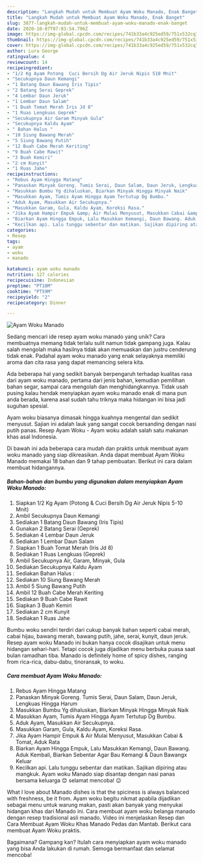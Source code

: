 ```yaml
---
description: "Langkah Mudah untuk Membuat Ayam Woku Manado, Enak Banget"
title: "Langkah Mudah untuk Membuat Ayam Woku Manado, Enak Banget"
slug: 3877-langkah-mudah-untuk-membuat-ayam-woku-manado-enak-banget
date: 2020-10-07T07:03:54.796Z
image: https://img-global.cpcdn.com/recipes/741b33a4c925ed59/751x532cq70/ayam-woku-manado-foto-resep-utama.jpg
thumbnail: https://img-global.cpcdn.com/recipes/741b33a4c925ed59/751x532cq70/ayam-woku-manado-foto-resep-utama.jpg
cover: https://img-global.cpcdn.com/recipes/741b33a4c925ed59/751x532cq70/ayam-woku-manado-foto-resep-utama.jpg
author: Lura George
ratingvalue: 4
reviewcount: 14
recipeingredient:
- "1/2 Kg Ayam Potong  Cuci Bersih Dg Air Jeruk Nipis 510 Mnit"
- "Secukupnya Daun Kemangi"
- "1 Batang Daun Bawang Iris Tipis"
- "2 Batang Serai Geprek"
- "4 Lembar Daun Jeruk"
- "1 Lembar Daun Salam"
- "1 Buah Tomat Merah Iris Jd 8"
- "1 Ruas Lengkuas Geprek"
- "Secukupnya Air Garam Minyak Gula"
- "Secukupnya Kaldu Ayam"
- " Bahan Halus "
- "10 Siung Bawang Merah"
- "5 Siung Bawang Putih"
- "12 Buah Cabe Merah Keriting"
- "9 Buah Cabe Rawit"
- "3 Buah Kemiri"
- "2 cm Kunyit"
- "1 Ruas Jahe"
recipeinstructions:
- "Rebus Ayam Hingga Matang"
- "Panaskan Minyak Goreng. Tumis Serai, Daun Salam, Daun Jeruk, Lengkuas Hingga Harum"
- "Masukkan Bumbu Yg dihaluskan, Biarkan Minyak Hingga Minyak Naik"
- "Masukkan Ayam, Tumis Ayam Hingga Ayam Tertutup Dg Bumbu."
- "Aduk Ayam, Masukkan Air Secukupnya."
- "Masukkan Garam, Gula, Kaldu Ayam, Koreksi Rasa."
- "Jika Ayam Hampir Empuk &amp; Air Mulai Menyusut, Masukkan Cabai &amp; Tomat, Aduk Rata"
- "Biarkan Ayam Hingga Empuk, Lalu Masukkan Kemangi, Daun Bawang. Aduk Kembali, Biarkan Sebentar Agar Bau Kemangi &amp; Daun Bawangx Keluar"
- "Kecilkan api. Lalu tunggu sebentar dan matikan. Sajikan dipiring atau mangkuk. Ayam woku Manado siap disantap dengan nasi panas bersama keluarga 😊 selamat mencoba! 😉"
categories:
- Resep
tags:
- ayam
- woku
- manado

katakunci: ayam woku manado 
nutrition: 127 calories
recipecuisine: Indonesian
preptime: "PT10M"
cooktime: "PT59M"
recipeyield: "2"
recipecategory: Dinner

---
```



![Ayam Woku Manado](https://img-global.cpcdn.com/recipes/741b33a4c925ed59/751x532cq70/ayam-woku-manado-foto-resep-utama.jpg)

Sedang mencari ide resep ayam woku manado yang unik? Cara membuatnya memang tidak terlalu sulit namun tidak gampang juga. Kalau salah mengolah maka hasilnya tidak akan memuaskan dan justru cenderung tidak enak. Padahal ayam woku manado yang enak selayaknya memiliki aroma dan cita rasa yang dapat memancing selera kita.

Ada beberapa hal yang sedikit banyak berpengaruh terhadap kualitas rasa dari ayam woku manado, pertama dari jenis bahan, kemudian pemilihan bahan segar, sampai cara mengolah dan menghidangkannya. Tidak usah pusing kalau hendak menyiapkan ayam woku manado enak di mana pun anda berada, karena asal sudah tahu triknya maka hidangan ini bisa jadi suguhan spesial.

Ayam woku biasanya dimasak hingga kuahnya mengental dan sedikit menyusut. Sajian ini adalah lauk yang sangat cocok bersanding dengan nasi putih panas. Resep Ayam Woku - Ayam woku adalah salah satu makanan khas asal Indonesia.


Di bawah ini ada beberapa cara mudah dan praktis untuk membuat ayam woku manado yang siap dikreasikan. Anda dapat membuat Ayam Woku Manado memakai 18 bahan dan 9 tahap pembuatan. Berikut ini cara dalam membuat hidangannya.

<!--inarticleads1-->

##### Bahan-bahan dan bumbu yang digunakan dalam menyiapkan Ayam Woku Manado:

1. Siapkan 1/2 Kg Ayam (Potong &amp; Cuci Bersih Dg Air Jeruk Nipis 5-10 Mnit)
1. Ambil Secukupnya Daun Kemangi
1. Sediakan 1 Batang Daun Bawang (Iris Tipis)
1. Gunakan 2 Batang Serai (Geprek)
1. Sediakan 4 Lembar Daun Jeruk
1. Sediakan 1 Lembar Daun Salam
1. Siapkan 1 Buah Tomat Merah (Iris Jd 8)
1. Sediakan 1 Ruas Lengkuas (Geprek)
1. Ambil Secukupnya Air, Garam, Minyak, Gula
1. Sediakan Secukupnya Kaldu Ayam
1. Sediakan  Bahan Halus :
1. Sediakan 10 Siung Bawang Merah
1. Ambil 5 Siung Bawang Putih
1. Ambil 12 Buah Cabe Merah Keriting
1. Sediakan 9 Buah Cabe Rawit
1. Siapkan 3 Buah Kemiri
1. Sediakan 2 cm Kunyit
1. Sediakan 1 Ruas Jahe


Bumbu woku sendiri terdiri dari cukup banyak bahan seperti cabai merah, cabai hijau, bawang merah, bawang putih, jahe, serai, kunyit, daun jeruk. Resep ayam woku Manado ini bukan hanya cocok disajikan untuk menu hidangan sehari-hari. Tetapi cocok juga dijadikan menu berbuka puasa saat bulan ramadhan tiba. Manado is definitely home of spicy dishes, ranging from rica-rica, dabu-dabu, tinoransak, to woku. 

<!--inarticleads2-->

##### Cara membuat Ayam Woku Manado:

1. Rebus Ayam Hingga Matang
1. Panaskan Minyak Goreng. Tumis Serai, Daun Salam, Daun Jeruk, Lengkuas Hingga Harum
1. Masukkan Bumbu Yg dihaluskan, Biarkan Minyak Hingga Minyak Naik
1. Masukkan Ayam, Tumis Ayam Hingga Ayam Tertutup Dg Bumbu.
1. Aduk Ayam, Masukkan Air Secukupnya.
1. Masukkan Garam, Gula, Kaldu Ayam, Koreksi Rasa.
1. Jika Ayam Hampir Empuk &amp; Air Mulai Menyusut, Masukkan Cabai &amp; Tomat, Aduk Rata
1. Biarkan Ayam Hingga Empuk, Lalu Masukkan Kemangi, Daun Bawang. Aduk Kembali, Biarkan Sebentar Agar Bau Kemangi &amp; Daun Bawangx Keluar
1. Kecilkan api. Lalu tunggu sebentar dan matikan. Sajikan dipiring atau mangkuk. Ayam woku Manado siap disantap dengan nasi panas bersama keluarga 😊 selamat mencoba! 😉


What I love about Manado dishes is that the spiciness is always balanced with freshness, be it from. Ayam woku begitu nikmat apabila dijadikan sebagai menu untuk warung makan, pasti akan banyak yang menyukai hidangan khas dari Manado ini. Cara membuat ayam woku belanga manado dengan resep tradisional asli manado. Video ini menjelaskan Resep dan Cara Membuat Ayam Woku Khas Manado Pedas dan Mantab. Berikut cara membuat Ayam Woku praktis. 

Bagaimana? Gampang kan? Itulah cara menyiapkan ayam woku manado yang bisa Anda lakukan di rumah. Semoga bermanfaat dan selamat mencoba!
